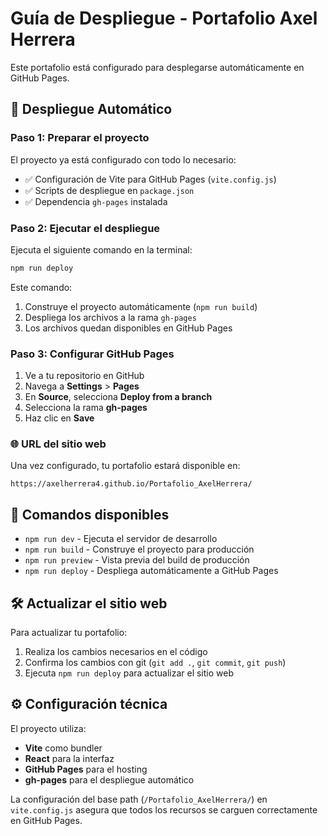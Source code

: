 # Guía de Despliegue - Portafolio Axel Herrera

Este portafolio está configurado para desplegarse automáticamente en GitHub Pages.

## 🚀 Despliegue Automático

### Paso 1: Preparar el proyecto
El proyecto ya está configurado con todo lo necesario:
- ✅ Configuración de Vite para GitHub Pages (`vite.config.js`)
- ✅ Scripts de despliegue en `package.json`
- ✅ Dependencia `gh-pages` instalada

### Paso 2: Ejecutar el despliegue
Ejecuta el siguiente comando en la terminal:

```bash
npm run deploy
```

Este comando:
1. Construye el proyecto automáticamente (`npm run build`)
2. Despliega los archivos a la rama `gh-pages`
3. Los archivos quedan disponibles en GitHub Pages

### Paso 3: Configurar GitHub Pages
1. Ve a tu repositorio en GitHub
2. Navega a **Settings** > **Pages**
3. En **Source**, selecciona **Deploy from a branch**
4. Selecciona la rama **gh-pages**
5. Haz clic en **Save**

### 🌐 URL del sitio web
Una vez configurado, tu portafolio estará disponible en:
```
https://axelherrera4.github.io/Portafolio_AxelHerrera/
```

## 📝 Comandos disponibles

- `npm run dev` - Ejecuta el servidor de desarrollo
- `npm run build` - Construye el proyecto para producción
- `npm run preview` - Vista previa del build de producción
- `npm run deploy` - Despliega automáticamente a GitHub Pages

## 🛠️ Actualizar el sitio web

Para actualizar tu portafolio:
1. Realiza los cambios necesarios en el código
2. Confirma los cambios con git (`git add .`, `git commit`, `git push`)
3. Ejecuta `npm run deploy` para actualizar el sitio web

## ⚙️ Configuración técnica

El proyecto utiliza:
- **Vite** como bundler
- **React** para la interfaz
- **GitHub Pages** para el hosting
- **gh-pages** para el despliegue automático

La configuración del base path (`/Portafolio_AxelHerrera/`) en `vite.config.js` asegura que todos los recursos se carguen correctamente en GitHub Pages.